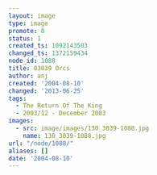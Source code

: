 ```yaml
---
layout: image
type: image
promote: 0
status: 1
created_ts: 1092143503
changed_ts: 1372159434
node_id: 1088
title: 03039 Orcs
author: anj
created: '2004-08-10'
changed: '2013-06-25'
tags:
  - The Return Of The King
  - 2003/12 - December 2003
images:
  - src: image/images/130_3039-1088.jpg
    name: 130_3039-1088.jpg
url: "/node/1088/"
aliases: []
date: '2004-08-10'
---
```


